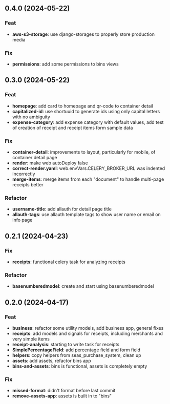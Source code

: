 ## 0.4.0 (2024-05-22)

### Feat

- **aws-s3-storage**: use django-storages to properly store production media

### Fix

- **permissions**: add some permissions to bins views

## 0.3.0 (2024-05-22)

### Feat

- **homepage**: add card to homepage and qr-code to container detail
- **capitalized-id**: use shortuuid to generate ids using only capital letters with no ambiguity
- **expense-category**: add expense category with default values, add test of creation of receipt and receipt items form sample data

### Fix

- **container-detail**: improvements to layout, particularly for mobile, of container detail page
- **render**: make web autoDeploy false
- **correct-render.yaml**: web.envVars.CELERY_BROKER_URL was indented incorrectly
- **merge-items**: merge items from each "document" to handle multi-page receipts better

### Refactor

- **username-title**: add allauth for detail page title
- **allauth-tags**: use allauth template tags to show user name or email on info page

## 0.2.1 (2024-04-23)

### Fix

- **receipts**: functional celery task for analyzing receipts

### Refactor

- **basenumberedmodel**: create and start using basenumberedmodel

## 0.2.0 (2024-04-17)

### Feat

- **business**: refactor some utility models, add business app, general fixes
- **receipts**: add models and signals for receipts, including merchants and very simple items
- **receipt-analysis**: starting to write task for receipts
- **SimplePercentageField**: add percentage field and form field
- **helpers**: copy helpers from seas_purchase_system, clean up
- **assets**: add assets, refactor bins app
- **bins-and-assets**: bins is functional, assets is completely empty

### Fix

- **missed-format**: didn't format before last commit
- **remove-assets-app**: assets is built in to "bins"
